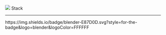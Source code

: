 <img src="https://capsule-render.vercel.app/api?type=waving&color=gradient&height=300&section=header&text=LeeDoGun&fontSize=90" />
Stack
<hr>
https://img.shields.io/badge/blender-E87D0D.svg?style=for-the-badge&logo=blender&logoColor=FFFFFF
